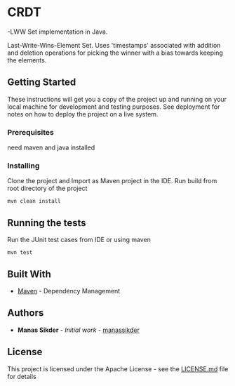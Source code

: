 # CRDT

-LWW Set implementation in Java.

Last-Write-Wins-Element Set. Uses 'timestamps' associated with addition and deletion operations for picking the winner with a bias towards keeping the elements.

## Getting Started

These instructions will get you a copy of the project up and running on your local machine for development and testing purposes. See deployment for notes on how to deploy the project on a live system.

### Prerequisites

need maven and java installed


### Installing

Clone the project and Import as Maven project in the IDE. Run build from root directory of the project

```
mvn clean install

```


## Running the tests

Run the JUnit test cases from IDE or using maven

```
mvn test
```

## Built With

* [Maven](https://maven.apache.org/) - Dependency Management


## Authors

* **Manas Sikder** - *Initial work* - [manassikder](https://github.com/manassikder)


## License

This project is licensed under the Apache License - see the [LICENSE.md](LICENSE.md) file for details



